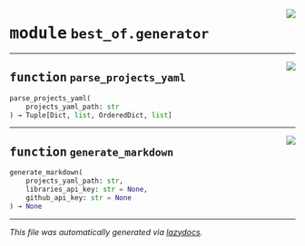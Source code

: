 <!-- markdownlint-disable -->

<a href="https://github.com/ml-tooling/best-of-generator/blob/main/src/best_of/generator.py#L0"><img align="right" style="float:right;" src="https://img.shields.io/badge/-source-cccccc?style=flat-square"></a>

# <kbd>module</kbd> `best_of.generator`





---

<a href="https://github.com/ml-tooling/best-of-generator/blob/main/src/best_of/generator.py#L17"><img align="right" style="float:right;" src="https://img.shields.io/badge/-source-cccccc?style=flat-square"></a>

## <kbd>function</kbd> `parse_projects_yaml`

```python
parse_projects_yaml(
    projects_yaml_path: str
) → Tuple[Dict, list, OrderedDict, list]
```






---

<a href="https://github.com/ml-tooling/best-of-generator/blob/main/src/best_of/generator.py#L49"><img align="right" style="float:right;" src="https://img.shields.io/badge/-source-cccccc?style=flat-square"></a>

## <kbd>function</kbd> `generate_markdown`

```python
generate_markdown(
    projects_yaml_path: str,
    libraries_api_key: str = None,
    github_api_key: str = None
) → None
```








---

_This file was automatically generated via [lazydocs](https://github.com/ml-tooling/lazydocs)._
